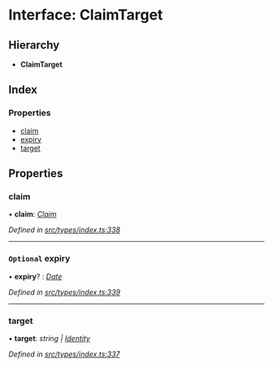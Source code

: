 # Interface: ClaimTarget

## Hierarchy

* **ClaimTarget**

## Index

### Properties

* [claim](claimtarget.md#claim)
* [expiry](claimtarget.md#optional-expiry)
* [target](claimtarget.md#target)

## Properties

###  claim

• **claim**: *[Claim](../globals.md#claim)*

*Defined in [src/types/index.ts:338](https://github.com/PolymathNetwork/polymesh-sdk/blob/e5ab20b/src/types/index.ts#L338)*

___

### `Optional` expiry

• **expiry**? : *[Date](../enums/transactionargumenttype.md#date)*

*Defined in [src/types/index.ts:339](https://github.com/PolymathNetwork/polymesh-sdk/blob/e5ab20b/src/types/index.ts#L339)*

___

###  target

• **target**: *string | [Identity](../classes/identity.md)*

*Defined in [src/types/index.ts:337](https://github.com/PolymathNetwork/polymesh-sdk/blob/e5ab20b/src/types/index.ts#L337)*
